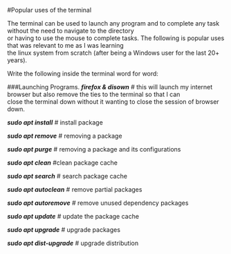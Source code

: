 #Popular uses of the terminal

The terminal can be used to launch any program and to complete any task without the need to navigate to the directory\
 or having to use the mouse to complete tasks. The following is popular uses that was relevant to me as I was learning\
  the linux system from scratch (after being a Windows user for the last 20+ years).
  
Write the following inside the terminal word for word:

###Launching Programs.
**_firefox & disown_** # this will launch my internet browser but also remove the ties to the terminal so that I can\
close the terminal down without it wanting to close the session of browser down.

**_sudo apt install_** # install package

**_sudo apt remove_** # removing a package

**_sudo apt purge_** # removing a package and its configurations

**_sudo apt clean_** #clean package cache

**_sudo apt search_** # search package cache

**_sudo apt autoclean_** # remove partial packages

**_sudo apt autoremove_** # remove unused dependency packages

**_sudo apt update_** # update the package cache

**_sudo apt upgrade_** # upgrade packages

**_sudo apt dist-upgrade_** # upgrade distribution
